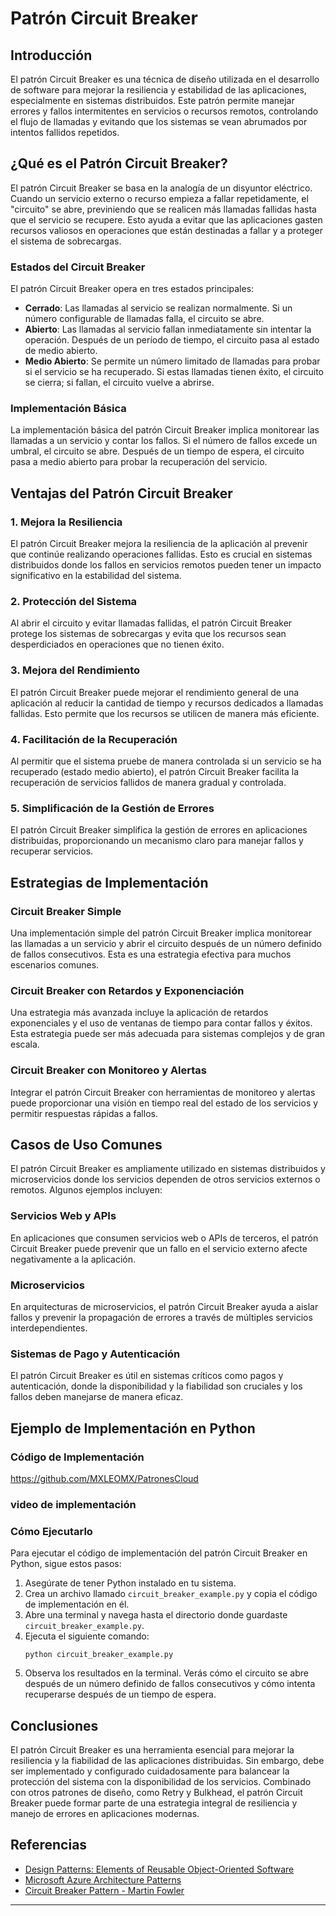 
# Patrón Circuit Breaker

## Introducción
El patrón Circuit Breaker es una técnica de diseño utilizada en el desarrollo de software para mejorar la resiliencia y estabilidad de las aplicaciones, especialmente en sistemas distribuidos. Este patrón permite manejar errores y fallos intermitentes en servicios o recursos remotos, controlando el flujo de llamadas y evitando que los sistemas se vean abrumados por intentos fallidos repetidos.

## ¿Qué es el Patrón Circuit Breaker?
El patrón Circuit Breaker se basa en la analogía de un disyuntor eléctrico. Cuando un servicio externo o recurso empieza a fallar repetidamente, el "circuito" se abre, previniendo que se realicen más llamadas fallidas hasta que el servicio se recupere. Esto ayuda a evitar que las aplicaciones gasten recursos valiosos en operaciones que están destinadas a fallar y a proteger el sistema de sobrecargas.

### Estados del Circuit Breaker
El patrón Circuit Breaker opera en tres estados principales:
- **Cerrado**: Las llamadas al servicio se realizan normalmente. Si un número configurable de llamadas falla, el circuito se abre.
- **Abierto**: Las llamadas al servicio fallan inmediatamente sin intentar la operación. Después de un período de tiempo, el circuito pasa al estado de medio abierto.
- **Medio Abierto**: Se permite un número limitado de llamadas para probar si el servicio se ha recuperado. Si estas llamadas tienen éxito, el circuito se cierra; si fallan, el circuito vuelve a abrirse.

### Implementación Básica
La implementación básica del patrón Circuit Breaker implica monitorear las llamadas a un servicio y contar los fallos. Si el número de fallos excede un umbral, el circuito se abre. Después de un tiempo de espera, el circuito pasa a medio abierto para probar la recuperación del servicio.

## Ventajas del Patrón Circuit Breaker

### 1. Mejora la Resiliencia
El patrón Circuit Breaker mejora la resiliencia de la aplicación al prevenir que continúe realizando operaciones fallidas. Esto es crucial en sistemas distribuidos donde los fallos en servicios remotos pueden tener un impacto significativo en la estabilidad del sistema.

### 2. Protección del Sistema
Al abrir el circuito y evitar llamadas fallidas, el patrón Circuit Breaker protege los sistemas de sobrecargas y evita que los recursos sean desperdiciados en operaciones que no tienen éxito.

### 3. Mejora del Rendimiento
El patrón Circuit Breaker puede mejorar el rendimiento general de una aplicación al reducir la cantidad de tiempo y recursos dedicados a llamadas fallidas. Esto permite que los recursos se utilicen de manera más eficiente.

### 4. Facilitación de la Recuperación
Al permitir que el sistema pruebe de manera controlada si un servicio se ha recuperado (estado medio abierto), el patrón Circuit Breaker facilita la recuperación de servicios fallidos de manera gradual y controlada.

### 5. Simplificación de la Gestión de Errores
El patrón Circuit Breaker simplifica la gestión de errores en aplicaciones distribuidas, proporcionando un mecanismo claro para manejar fallos y recuperar servicios.

## Estrategias de Implementación

### Circuit Breaker Simple
Una implementación simple del patrón Circuit Breaker implica monitorear las llamadas a un servicio y abrir el circuito después de un número definido de fallos consecutivos. Esta es una estrategia efectiva para muchos escenarios comunes.

### Circuit Breaker con Retardos y Exponenciación
Una estrategia más avanzada incluye la aplicación de retardos exponenciales y el uso de ventanas de tiempo para contar fallos y éxitos. Esta estrategia puede ser más adecuada para sistemas complejos y de gran escala.

### Circuit Breaker con Monitoreo y Alertas
Integrar el patrón Circuit Breaker con herramientas de monitoreo y alertas puede proporcionar una visión en tiempo real del estado de los servicios y permitir respuestas rápidas a fallos.

## Casos de Uso Comunes
El patrón Circuit Breaker es ampliamente utilizado en sistemas distribuidos y microservicios donde los servicios dependen de otros servicios externos o remotos. Algunos ejemplos incluyen:

### Servicios Web y APIs
En aplicaciones que consumen servicios web o APIs de terceros, el patrón Circuit Breaker puede prevenir que un fallo en el servicio externo afecte negativamente a la aplicación.

### Microservicios
En arquitecturas de microservicios, el patrón Circuit Breaker ayuda a aislar fallos y prevenir la propagación de errores a través de múltiples servicios interdependientes.

### Sistemas de Pago y Autenticación
El patrón Circuit Breaker es útil en sistemas críticos como pagos y autenticación, donde la disponibilidad y la fiabilidad son cruciales y los fallos deben manejarse de manera eficaz.

## Ejemplo de Implementación en Python

### Código de Implementación

https://github.com/MXLEOMX/PatronesCloud
### video de implementación


### Cómo Ejecutarlo
Para ejecutar el código de implementación del patrón Circuit Breaker en Python, sigue estos pasos:

1. Asegúrate de tener Python instalado en tu sistema.
2. Crea un archivo llamado `circuit_breaker_example.py` y copia el código de implementación en él.
3. Abre una terminal y navega hasta el directorio donde guardaste `circuit_breaker_example.py`.
4. Ejecuta el siguiente comando:
   ```
   python circuit_breaker_example.py
   ```
5. Observa los resultados en la terminal. Verás cómo el circuito se abre después de un número definido de fallos consecutivos y cómo intenta recuperarse después de un tiempo de espera.

## Conclusiones
El patrón Circuit Breaker es una herramienta esencial para mejorar la resiliencia y la fiabilidad de las aplicaciones distribuidas. Sin embargo, debe ser implementado y configurado cuidadosamente para balancear la protección del sistema con la disponibilidad de los servicios. Combinado con otros patrones de diseño, como Retry y Bulkhead, el patrón Circuit Breaker puede formar parte de una estrategia integral de resiliencia y manejo de errores en aplicaciones modernas.

## Referencias

- [Design Patterns: Elements of Reusable Object-Oriented Software](https://en.wikipedia.org/wiki/Design_Patterns)
- [Microsoft Azure Architecture Patterns](https://docs.microsoft.com/en-us/azure/architecture/patterns/)
- [Circuit Breaker Pattern - Martin Fowler](https://martinfowler.com/bliki/CircuitBreaker.html)

---

